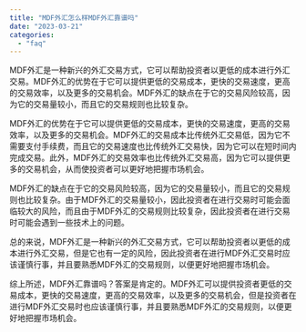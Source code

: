 ```yaml
---
title: "MDF外汇怎么样MDF外汇靠谱吗"
date: "2023-03-21"
categories: 
  - "faq"
---
```


MDF外汇是一种新兴的外汇交易方式，它可以帮助投资者以更低的成本进行外汇交易。MDF外汇的优势在于它可以提供更低的交易成本，更快的交易速度，更高的交易效率，以及更多的交易机会。MDF外汇的缺点在于它的交易风险较高，因为它的交易量较小，而且它的交易规则也比较复杂。

MDF外汇的优势在于它可以提供更低的交易成本，更快的交易速度，更高的交易效率，以及更多的交易机会。MDF外汇的交易成本比传统外汇交易低，因为它不需要支付手续费，而且它的交易速度也比传统外汇交易快，因为它可以在短时间内完成交易。此外，MDF外汇的交易效率也比传统外汇交易高，因为它可以提供更多的交易机会，从而使投资者可以更好地把握市场机会。

MDF外汇的缺点在于它的交易风险较高，因为它的交易量较小，而且它的交易规则也比较复杂。由于MDF外汇的交易量较小，因此投资者在进行交易时可能会面临较大的风险，而且由于MDF外汇的交易规则比较复杂，因此投资者在进行交易时可能会遇到一些技术上的问题。

总的来说，MDF外汇是一种新兴的外汇交易方式，它可以帮助投资者以更低的成本进行外汇交易，但是它也有一定的风险，因此投资者在进行MDF外汇交易时应该谨慎行事，并且要熟悉MDF外汇的交易规则，以便更好地把握市场机会。

综上所述，MDF外汇靠谱吗？答案是肯定的。MDF外汇可以提供投资者更低的交易成本，更快的交易速度，更高的交易效率，以及更多的交易机会，但是投资者在进行MDF外汇交易时也应该谨慎行事，并且要熟悉MDF外汇的交易规则，以便更好地把握市场机会。
